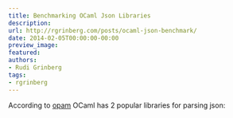 ```yaml
---
title: Benchmarking OCaml Json Libraries
description:
url: http://rgrinberg.com/posts/ocaml-json-benchmark/
date: 2014-02-05T00:00:00-00:00
preview_image:
featured:
authors:
- Rudi Grinberg
tags:
- rgrinberg
---
```


<p>According to <a href="http://opam.ocaml.org/pkg/index-popularity.html" class="reference external">opam</a>
OCaml has 2 popular libraries for parsing json:</p>

